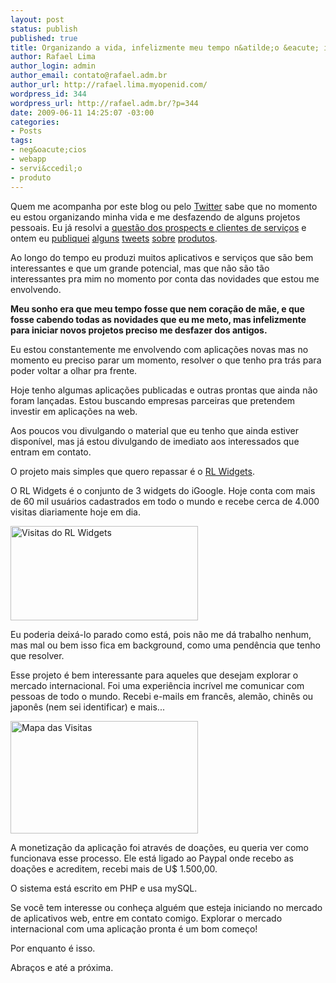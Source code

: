 ```yaml
--- 
layout: post
status: publish
published: true
title: Organizando a vida, infelizmente meu tempo n&atilde;o &eacute; igual a cora&ccedil;&atilde;o de m&atilde;e.
author: Rafael Lima
author_login: admin
author_email: contato@rafael.adm.br
author_url: http://rafael.lima.myopenid.com/
wordpress_id: 344
wordpress_url: http://rafael.adm.br/?p=344
date: 2009-06-11 14:25:07 -03:00
categories: 
- Posts
tags: 
- neg&oacute;cios
- webapp
- servi&ccedil;o
- produto
---
```

Quem me acompanha por este blog ou pelo <a href="http://twitter.com/rafaelp">Twitter</a> sabe que no momento eu estou organizando minha vida e me desfazendo de alguns projetos pessoais. Eu j&aacute; resolvi a <a href="http://rafael.adm.br/p/repassando-prospects-leads-e-novos-clientes-de-servicos-na-web/">quest&atilde;o dos prospects e clientes de servi&ccedil;os</a> e ontem eu <a href="http://twitter.com/rafaelp/status/2102976765">publiquei</a> <a href="http://twitter.com/rafaelp/status/2103020341">alguns</a> <a href="http://twitter.com/rafaelp/status/2103484126">tweets</a> <a href="http://twitter.com/rafaelp/status/2103504901">sobre</a> <a href="http://twitter.com/rafaelp/status/2103514940">produtos</a>.

Ao longo do tempo eu produzi muitos aplicativos e servi&ccedil;os que s&atilde;o bem interessantes e que um grande potencial, mas que n&atilde;o s&atilde;o t&atilde;o interessantes pra mim no momento por conta das novidades que estou me envolvendo.

<strong>Meu sonho era que meu tempo fosse que nem cora&ccedil;&atilde;o de m&atilde;e, e que fosse cabendo todas as novidades que eu me meto, mas infelizmente para iniciar novos projetos preciso me desfazer dos antigos.</strong>

Eu estou constantemente me envolvendo com aplica&ccedil;&otilde;es novas mas no momento eu preciso parar um momento, resolver o que tenho pra tr&aacute;s para poder voltar a olhar pra frente.

Hoje tenho algumas aplica&ccedil;&otilde;es publicadas e outras prontas que ainda n&atilde;o foram lan&ccedil;adas. Estou buscando empresas parceiras que pretendem investir em aplica&ccedil;&otilde;es na web.

Aos poucos vou divulgando o material que eu tenho que ainda estiver dispon&iacute;vel, mas j&aacute; estou divulgando de imediato aos interessados que entram em contato.

O projeto mais simples que quero repassar &eacute; o <a href="http://rlwidgets.com/">RL Widgets</a>.

O RL Widgets &eacute; o conjunto de 3 widgets do iGoogle. Hoje conta com mais de 60 mil usu&aacute;rios cadastrados em todo o mundo e recebe cerca de 4.000 visitas diariamente hoje em dia.

<a href="http://rafael.adm.br/wp-content/uploads/2009/06/picture-1.png" class="noborder"><img class="aligncenter size-medium wp-image-347" title="Visitas do RL Widgets" src="http://rafael.adm.br/wp-content/uploads/2009/06/picture-1-300x151.png" alt="Visitas do RL Widgets" width="300" height="151" /></a>

Eu poderia deix&aacute;-lo parado como est&aacute;, pois n&atilde;o me d&aacute; trabalho nenhum, mas mal ou bem isso fica em background, como uma pend&ecirc;ncia que tenho que resolver.

Esse projeto &eacute; bem interessante para aqueles que desejam explorar o mercado internacional. Foi uma experi&ecirc;ncia incr&iacute;vel me comunicar com pessoas de todo o mundo. Recebi e-mails em franc&ecirc;s, alem&atilde;o, chin&ecirc;s ou japon&ecirc;s (nem sei identificar) e mais...

<a href="http://rafael.adm.br/wp-content/uploads/2009/06/picture-3.png" class="noborder"><img class="aligncenter size-medium wp-image-348" title="Mapa das Visitas" src="http://rafael.adm.br/wp-content/uploads/2009/06/picture-3-300x180.png" alt="Mapa das Visitas" width="300" height="180" /></a>

A monetiza&ccedil;&atilde;o da aplica&ccedil;&atilde;o foi atrav&eacute;s de doa&ccedil;&otilde;es, eu queria ver como funcionava esse processo. Ele est&aacute; ligado ao Paypal onde recebo as doa&ccedil;&otilde;es e acreditem, recebi mais de U$ 1.500,00.

O sistema est&aacute; escrito em PHP e usa mySQL.

Se voc&ecirc; tem interesse ou conhe&ccedil;a algu&eacute;m que esteja iniciando no mercado de aplicativos web, entre em contato comigo. Explorar o mercado internacional com uma aplica&ccedil;&atilde;o pronta &eacute; um bom come&ccedil;o!

Por enquanto &eacute; isso.

Abra&ccedil;os e at&eacute; a pr&oacute;xima.
